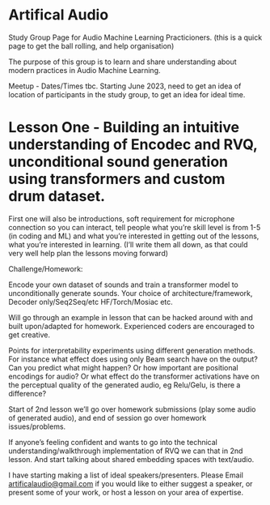 # Artifical Audio

Study Group Page for Audio Machine Learning Practicioners. (this is a quick page to get the ball rolling, and help organisation)

The purpose of this group is to learn and share understanding about modern practices in Audio Machine Learning. 

Meetup - Dates/Times tbc. Starting June 2023, need to get an idea of location of participants in the study group, 
to get an idea for ideal time. 

# Lesson One - Building an intuitive understanding of Encodec and RVQ, unconditional sound generation using transformers and custom drum dataset. 

First one will also be introductions, soft requirement for microphone connection so you can interact, tell people what you’re skill level is from 1-5 (in coding and ML) and what you’re interested in getting out of the lessons, what you’re interested in learning. (I’ll write them all down, as that could very well help plan the lessons moving forward)

Challenge/Homework: 

Encode your own dataset of sounds and train a transformer model to unconditionally generate sounds. Your choice of architecture/framework, Decoder only/Seq2Seq/etc HF/Torch/Mosiac etc. 

Will go through an example in lesson that can be hacked around with and built upon/adapted for homework. Experienced coders are encouraged to get creative. 

Points for interpretability experiments using different generation methods. For instance what effect does using only Beam search have on the output? Can you predict what might happen? Or how important are positional encodings for audio? Or what effect do the transformer activations have on the perceptual quality of the generated audio, eg Relu/Gelu, is there a difference? 

Start of 2nd lesson we’ll go over homework submissions (play some audio of generated audio), and end of session go over homework issues/problems.  

If anyone’s feeling confident and wants to go into the technical understanding/walkthrough implementation of RVQ we can that in 2nd lesson. And start talking about shared embedding spaces with text/audio. 

I have starting making a list of ideal speakers/presenters. Please Email artificalaudio@gmail.com if you would like to either suggest a speaker, or present some of your work, or host a lesson on your area of expertise. 
